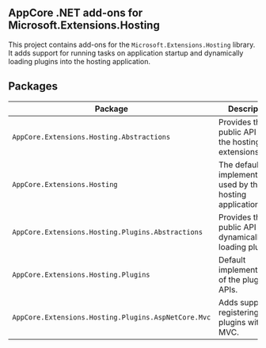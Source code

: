 AppCore .NET add-ons for Microsoft.Extensions.Hosting
--------------------

This project contains add-ons for the `Microsoft.Extensions.Hosting` library. It adds support for running tasks on application startup
and dynamically loading plugins into the hosting application.

## Packages

| Package                                             | Description                                                   |
|-----------------------------------------------------|---------------------------------------------------------------|
| `AppCore.Extensions.Hosting.Abstractions`           | Provides the public API for the hosting extensions.           |
| `AppCore.Extensions.Hosting`                        | The default implementations, used by the hosting application. |
| `AppCore.Extensions.Hosting.Plugins.Abstractions`   | Provides the public API for dynamically loading plugins.      |
| `AppCore.Extensions.Hosting.Plugins`                | Default implementation of the plugin APIs.                    |
| `AppCore.Extensions.Hosting.Plugins.AspNetCore.Mvc` | Adds support for registering plugins with MVC.                |
